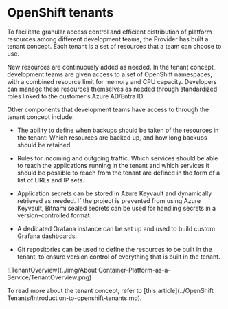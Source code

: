 # OpenShift tenants

To facilitate granular access control and efficient distribution of platform resources among different development teams, the Provider has built a tenant concept. Each tenant is a set of resources that a team can choose to use.

New resources are continuously added as needed. In the tenant concept, development teams are given access to a set of OpenShift namespaces, with a combined resource limit for memory and CPU capacity. Developers can manage these resources themselves as needed through standardized roles linked to the customer’s Azure AD/Entra ID.

Other components that development teams have access to through the tenant concept include:

* The ability to define when backups should be taken of the resources in the tenant: Which resources are backed up, and how long backups should be retained.

* Rules for incoming and outgoing traffic. Which services should be able to reach the applications running in the tenant and which services it should be possible to reach from the tenant are defined in the form of a list of URLs and IP sets.

* Application secrets can be stored in Azure Keyvault and dynamically retrieved as needed. If the project is prevented from using Azure Keyvault, Bitnami sealed secrets can be used for handling secrets in a version-controlled format.

* A dedicated Grafana instance can be set up and used to build custom Grafana dashboards.

* Git repositories can be used to define the resources to be built in the tenant, to ensure version control of everything that is built in the tenant.

![TenantOverview](../img/About Container-Platform-as-a-Service/TenantOverview.png)

To read more about the tenant concept, refer to [this article](../OpenShift Tenants/Introduction-to-openshift-tenants.md).